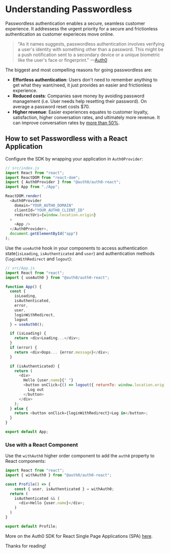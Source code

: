 # Understanding Passwordless

Passwordless authentication enables a secure, seamless customer experience. It addressess the urgent priority for a secure and frictionless authentication as customer experieces move online.

> "As it names suggests, passwordless authentication involves verifying a user's identity with something other than a password. This might be a push notification sent to a secondary device or a unique biometric like the user's face or fingerprint." —[Auth0](https://auth0.com/docs/authenticate/passwordless)

The biggest and most compelling reasons for going passwordless are:

- **Effortless authentication**: Users don't need to remember anything to get what they want/need, it just provides an easier and frictionless experience.
- **Reduced costs**: Companies save money by avoiding password management (i.e. User needs help resetting their password). On average a password reset costs \$70.
- **Higher revenue**: Easier experiences equates to customer loyalty, satisfaction, higher conversation rates, and ultimately more revenue. It can improve conversation rates by [more than 50%](https://www.cio.com/article/3193206/ditching-passwords-and-increasing-ecommerce-conversion-rates-by-54.html).

## How to set Passwordless with a React Application

Configure the SDK by wrapping your application in `Auth0Provider`:

```javascript
// src/index.js
import React from "react";
import ReactDOM from "react-dom";
import { Auth0Provider } from "@auth0/auth0-react";
import App from "./App";

ReactDOM.render(
  <Auth0Provider
    domain="YOUR_AUTH0_DOMAIN"
    clientId="YOUR_AUTH0_CLIENT_ID"
    redirectUri={window.location.origin}
  >
    <App />
  </Auth0Provider>,
  document.getElementById("app")
);
```

Use the `useAuth0` hook in your components to access authentication state(`isLoading`, `isAuthenticated` and `user`) and authentication methods (`loginWithRedirect` and `logout`):

```javascript
// src/App.js
import React from "react";
import { useAuth0 } from "@auth0/auth0-react";

function App() {
  const {
    isLoading,
    isAuthenticated,
    error,
    user,
    loginWithRedirect,
    logout
  } = useAuth0();

  if (isLoading) {
    return <div>Loading...</div>;
  }
  if (error) {
    return <div>Oops... {error.message}</div>;
  }

  if (isAuthenticated) {
    return (
      <div>
        Hello {user.name}{" "}
        <button onClick={() => logout({ returnTo: window.location.origin })}>
          Log out
        </button>
      </div>
    );
  } else {
    return <button onClick={loginWithRedirect}>Log in</button>;
  }
}

export default App;
```

### Use with a React Component

Use the `withAuth0` higher order component to add the `auth0` property to React components:

```javascript
import React from "react";
import { withAuth0 } from "@auth0/auth0-react";

const Profile() => {
    const { user, isAuthenticated } = withAuth0;
  return (
    isAuthenticated && (
      <div>Hello {user.name}</div>;
    )
  )
}

export default Profile;
```

More on the Auth0 SDK for React Single Page Applications (SPA) [here](https://github.com/auth0/auth0-react).

Thanks for reading!
